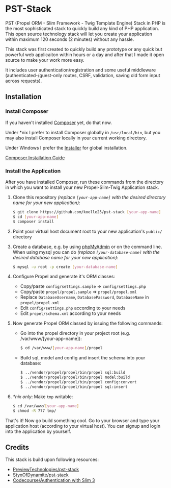# PST-Stack
PST (Propel ORM - Slim Framework - Twig Template Engine) Stack in PHP is the most sophisticated stack to quickly build any kind of PHP application. This open source technology stack will let you create your application within maximum 120 seconds (2 minutes) without any hassle.

This stack was first created to quickly build any prototype or any quick but powerful web applicaiton within hours or a day and after that I made it open source to make your work more easy.

It includes user authentication/registration and some useful middleware (authenticated-/guest-only routes, CSRF, validation, saving old form input across requests).

## Installation

### Install Composer
If you haven't installed [Composer](https://getcomposer.org/) yet, do that now.

Under *nix I prefer to install Composer globally in `/usr/local/bin`, but you may also install Composer locally in your current working directory.

Under Windows I prefer the [Installer](https://getcomposer.org/doc/00-intro.md#using-the-installer) for global installation.

[Composer Installation Guide](https://getcomposer.org/doc/00-intro.md#installation)

### Install the Application
After you have installed Composer, run these commands from the directory in which you want to install your new Propel-Slim-Twig Application stack.

1. Clone this repository _(replace `[your-app-name]` with the desired directory name for your new application)_:  
    ```bash
    $ git clone https://github.com/koelle25/pst-stack [your-app-name]
    $ cd [your-app-name]
    $ composer install
    ```

2. Point your virtual host document root to your new application's `public/` directory  
3. Create a database, e.g. by using [phpMyAdmin](https://docs.phpmyadmin.net/en/latest/) or on the command line. When using mysql you can do _(replace `[your-database-name]` with the desired database name for your new application)_:  
    ```bash
    $ mysql -u root -p create [your-database-name]
    ```
4. Configure Propel and generate it's ORM classes:  
    - Copy/paste `config/settings.sample` => `config/settings.php`
    - Copy/paste `propel/propel.sample` => `propel/propel.xml`
    - Replace `DatabaseUsername`, `DatabasePassword`, `DatabaseName` in `propel/propel.xml`
    - Edit `config/settings.php` according to your needs
    - Edit `propel/schema.xml` according to your needs
5. Now generate Propel ORM classed by issuing the following commands:
    - Go into the propel directory in your project root (e.g. /var/www/[your-app-name]):
        ```bash
        $ cd /var/www/[your-app-name]/propel
        ```
    - Build sql, model and config and insert the schema into your database:
        ```bash
        $ ../vendor/propel/propel/bin/propel sql:build
        $ ../vendor/propel/propel/bin/propel model:build
        $ ../vendor/propel/propel/bin/propel config:convert
        $ ../vendor/propel/propel/bin/propel sql:insert
        ```  
6. _*nix only_: Make `tmp` writable:
    ```bash
    $ cd /var/www/[your-app-name]
    $ chmod -R 777 tmp/
    ```

That's it! Now go build something cool. Go to your browser and type your application host (according to your virtual host). You can signup and login into the application by yourself.

## Credits
This stack is build upon following resources:
- [PreviewTechnologies/pst-stack](https://github.com/PreviewTechnologies/pst-stack)
- [StyxOfDynamite/pst-stack](https://github.com/StyxOfDynamite/pst-stack)
- [Codecourse/Authentication with Slim 3](https://www.youtube.com/playlist?list=PLfdtiltiRHWGc_yY90XRdq6mRww042aEC)
